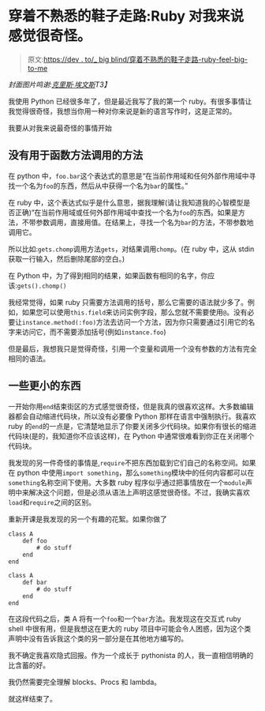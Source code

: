 # 穿着不熟悉的鞋子走路:Ruby 对我来说感觉很奇怪。

> 原文:[https://dev . to/_ big blind/穿着不熟悉的鞋子走路-ruby-feel-big-to-me](https://dev.to/_bigblind/walking-in-unfamiliar-shoes-ruby-feels-weird-to-me)

*封面图片鸣谢:[克里斯·埃文斯](https://www.flickr.com/photos/drumminhands/6269207855)T3】*

我使用 Python 已经很多年了，但是最近我写了我的第一个 ruby。有很多事情让我觉得很奇怪，我想当你用一种对你来说是新的语言写作时，这是正常的。

我要从对我来说最奇怪的事情开始

## 没有用于函数方法调用的方法

在 python 中，`foo.bar`这个表达式的意思是“在当前作用域和任何外部作用域中寻找一个名为`foo`的东西，然后从中获得一个名为`bar`的属性。”

在 ruby 中，这个表达式似乎是什么意思，据我理解(请让我知道我的心智模型是否正确)“在当前作用域或任何外部作用域中查找一个名为`foo`的东西。如果是方法，不带参数调用，直接用值。在结果上，寻找一个名为`bar`的方法，不带参数地调用它。

所以比如:`gets.chomp`调用方法`gets`，对结果调用`chomp`。(在 ruby 中，这从 stdin 获取一行输入，然后删除尾部的空白。)

在 Python 中，为了得到相同的结果，如果函数有相同的名字，你应该:`gets().chomp()`

我经常觉得，如果 ruby 只需要方法调用的括号，那么它需要的语法就少多了。例如，如果您可以使用`this.field`来访问实例字段，那么您就不需要使用`@`。没有必要让`instance.method(:foo)`方法去访问一个方法，因为你只需要通过引用它的名字来访问它，而不需要添加括号(例如`instance.foo`)

但是最后，我想我只是觉得奇怪，引用一个变量和调用一个没有参数的方法有完全相同的语法。

## 一些更小的东西

一开始你用`end`结束街区的方式感觉很奇怪，但是我真的很喜欢这样。大多数编辑器都会自动缩进代码块，所以没有必要像 Python 那样在语言中强制执行。我喜欢 ruby 的`end`的一点是，它清楚地显示了你要关闭多少代码块。如果你有很长的缩进代码块(是的，我知道你不应该这样)，在 Python 中通常很难看到你正在关闭哪个代码块。

我发现的另一件奇怪的事情是,`require`不把东西加载到它们自己的名称空间。如果在 python 中使用`import something`，那么`something`模块中的任何内容都可以在`something`名称空间下使用。大多数 ruby 程序似乎通过把事情放在一个`module`声明中来解决这个问题，但是必须从语法上声明这感觉很奇怪。不过，我确实喜欢`load`和`require`之间的区别。

重新开课是我发现的另一个有趣的花絮。如果你做了

```
class A
    def foo
        # do stuff
    end
end

class A
    def bar
        # do stuff
    end
end 
```

在这段代码之后，类 A 将有一个`foo`和一个`bar`方法。我发现这在交互式 ruby shell 中很有用，但是我想这在更大的 ruby 项目中可能会令人困惑，因为这个类声明中没有告诉我这个类的另一部分是在其他地方编写的。

我不确定我喜欢隐式回报。作为一个成长于 pythonista 的人，我一直相信明确的比含蓄的好。

我仍然需要完全理解 blocks、Procs 和 lambda。

就这样结束了。